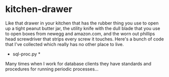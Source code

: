 # kitchen-drawer

Like that drawer in your kitchen that has the rubber thing you use to
open up a tight peanut butter jar, the utility knife with the dull
blade that you use to open boxes from newegg and amazon.com, and the
worn out phillips head screwdriver that strips every screw it
touches. Here's a bunch of code that I've collected which really has
no other place to live.

* sql-proc.py *

Many times when I work for database clients they have standards and
procedures for running periodic processes...
